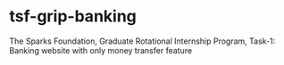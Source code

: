 # tsf-grip-banking
The Sparks Foundation, Graduate Rotational Internship Program, Task-1: Banking website with only money transfer feature
